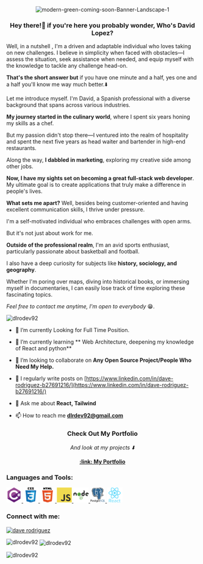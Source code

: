 <div align="center">
<img src="https://i.ibb.co/3cn3jgR/F2-F2-F2-10.png" alt="modern-green-coming-soon-Banner-Landscape-1" width="400" border="0">
</div>
<h3 align="center"> 
Hey there!👋
if you're here you probably wonder, Who's David Lopez?
</h3>
<p>
Well, in a nutshell , I'm a driven and adaptable individual who loves taking on new challenges. I believe in simplicity when faced with obstacles—I assess the situation, seek assistance when needed, and equip myself with the knowledge to tackle any challenge head-on.

**That's the short answer but** if you have one minute and a half, yes one and a half you'll know me way much better.⬇️

Let me introduce myself. I'm David, a Spanish professional with a diverse background that spans across various industries.

**My journey started in the culinary world**, where I spent six years honing my skills as a chef.

But my passion didn't stop there—I ventured into the realm of hospitality and spent the next five years as head waiter and bartender in high-end restaurants.

Along the way, **I dabbled in marketing**, exploring my creative side among other jobs.

**Now, I have my sights set on becoming a great full-stack web developer**. My ultimate goal is to create applications that truly make a difference in people's lives.

**What sets me apart?** Well, besides being customer-oriented and having excellent communication skills, I thrive under pressure.

I'm a self-motivated individual who embraces challenges with open arms.

But it's not just about work for me. 

**Outside of the professional realm**, I'm an avid sports enthusiast, particularly passionate about basketball and football.

I also have a deep curiosity for subjects like **history, sociology, and geography**.

Whether I'm poring over maps, diving into historical books, or immersing myself in documentaries, I can easily lose track of time exploring these fascinating topics.

*Feel free to contact me anytime, I'm open to everybody* 😁.
</p>

<p align="left"> <img src="https://komarev.com/ghpvc/?username=dlrodev92&label=Profile%20views&color=0e75b6&style=flat" alt="dlrodev92" /> </p>


- 🔭 I’m currently Looking for Full Time Position.

- 🌱 I’m currently learning ** Web Architecture, deepening my knowledge of React and python**

- 👯 I’m looking to collaborate on **Any Open Source Project/People Who Need My Help.**

- 📝 I regularly write posts on [https://www.linkedin.com/in/dave-rodriguez-b27691216/](https://www.linkedin.com/in/dave-rodriguez-b27691216/)

- 💬 Ask me about **React, Tailwind**

- 📫 How to reach me **dlrdev92@gmail.com**

 <div align="center">
  <h3>Check Out My Portfolio</h3>
  <p><em>And look at my projects ⬇️</em></p>
  <a href="https://github.com/dlrodev92/Portfolio"><strong>:link: My Portfolio</strong></a>
</div>

<h3 align="left">Languages and Tools:</h3>
<p align="left"> <a href="https://www.w3schools.com/cs/" target="_blank" rel="noreferrer"> <img src="https://raw.githubusercontent.com/devicons/devicon/master/icons/csharp/csharp-original.svg" alt="csharp" width="40" height="40"/> </a> <a href="https://www.w3schools.com/css/" target="_blank" rel="noreferrer"> <img src="https://raw.githubusercontent.com/devicons/devicon/master/icons/css3/css3-original-wordmark.svg" alt="css3" width="40" height="40"/> </a> <a href="https://www.w3.org/html/" target="_blank" rel="noreferrer"> <img src="https://raw.githubusercontent.com/devicons/devicon/master/icons/html5/html5-original-wordmark.svg" alt="html5" width="40" height="40"/> </a> <a href="https://developer.mozilla.org/en-US/docs/Web/JavaScript" target="_blank" rel="noreferrer"> <img src="https://raw.githubusercontent.com/devicons/devicon/master/icons/javascript/javascript-original.svg" alt="javascript" width="40" height="40"/> </a> <a href="https://nodejs.org" target="_blank" rel="noreferrer"> <img src="https://raw.githubusercontent.com/devicons/devicon/master/icons/nodejs/nodejs-original-wordmark.svg" alt="nodejs" width="40" height="40"/> </a> <a href="https://www.postgresql.org" target="_blank" rel="noreferrer"> <img src="https://raw.githubusercontent.com/devicons/devicon/master/icons/postgresql/postgresql-original-wordmark.svg" alt="postgresql" width="40" height="40"/> </a> <a href="https://reactjs.org/" target="_blank" rel="noreferrer"> <img src="https://raw.githubusercontent.com/devicons/devicon/master/icons/react/react-original-wordmark.svg" alt="react" width="40" height="40"/> </a> </p>

<h3 align="left">Connect with me:</h3>
<p align="left">
<a href="https://linkedin.com/in/dave rodriguez" target="blank"><img align="center" src="https://raw.githubusercontent.com/rahuldkjain/github-profile-readme-generator/master/src/images/icons/Social/linked-in-alt.svg" alt="dave rodriguez" height="30" width="40" /></a>
</p>

<p><img align="left" src="https://github-readme-stats.vercel.app/api/top-langs?username=dlrodev92&show_icons=true&locale=en&layout=compact" alt="dlrodev92" /></p>

<p>&nbsp;<img align="center" src="https://github-readme-stats.vercel.app/api?username=dlrodev92&show_icons=true&locale=en" alt="dlrodev92" /></p>

<p><img align="center" src="https://github-readme-streak-stats.herokuapp.com/?user=dlrodev92&" alt="dlrodev92" /></p>
